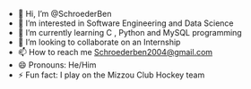 - 👋 Hi, I’m @SchroederBen
- 👀 I’m interested in Software Engineering and Data Science
- 🌱 I’m currently learning C , Python and MySQL programming
- 💞️ I’m looking to collaborate on an Internship
- 📫 How to reach me Schroederben2004@gmail.com
- 😄 Pronouns: He/Him
- ⚡ Fun fact: I play on the Mizzou Club Hockey team

<!---
SchroederBen/SchroederBen is a ✨ special ✨ repository because its `README.md` (this file) appears on your GitHub profile.
You can click the Preview link to take a look at your changes.
--->

